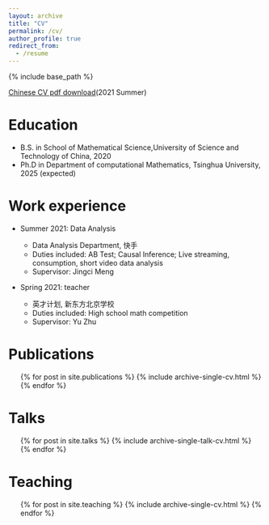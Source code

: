 ```yaml
---
layout: archive
title: "CV"
permalink: /cv/
author_profile: true
redirect_from:
  - /resume
---
```


{% include base_path %}

[Chinese CV pdf download](https://github.com/changyf98/changyf98.github.io/raw/master/files/cyf2021summer.pdf)(2021 Summer)

Education
======
* B.S. in School of Mathematical Science,University of Science and Technology of China, 2020
* Ph.D in Department of computational Mathematics, Tsinghua University, 2025 (expected)

Work experience
======
* Summer 2021: Data Analysis
  * Data Analysis Department, 快手
  * Duties included: AB Test; Causal Inference; Live streaming, consumption, short video data analysis
  * Supervisor: Jingci Meng

* Spring 2021: teacher
  * 英才计划, 新东方北京学校
  * Duties included: High school math competition
  * Supervisor: Yu Zhu

Publications
======
  <ul>{% for post in site.publications %}
    {% include archive-single-cv.html %}
  {% endfor %}</ul>
  
Talks
======
  <ul>{% for post in site.talks %}
    {% include archive-single-talk-cv.html %}
  {% endfor %}</ul>
  
Teaching
======
  <ul>{% for post in site.teaching %}
    {% include archive-single-cv.html %}
  {% endfor %}</ul>
  

